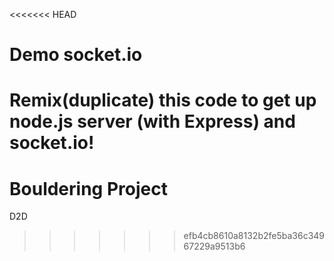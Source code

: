 <<<<<<< HEAD
# Demo socket.io

Remix(duplicate) this code to get up node.js server (with Express) and socket.io!
=======
# Bouldering Project
 D2D
>>>>>>> efb4cb8610a8132b2fe5ba36c34967229a9513b6
